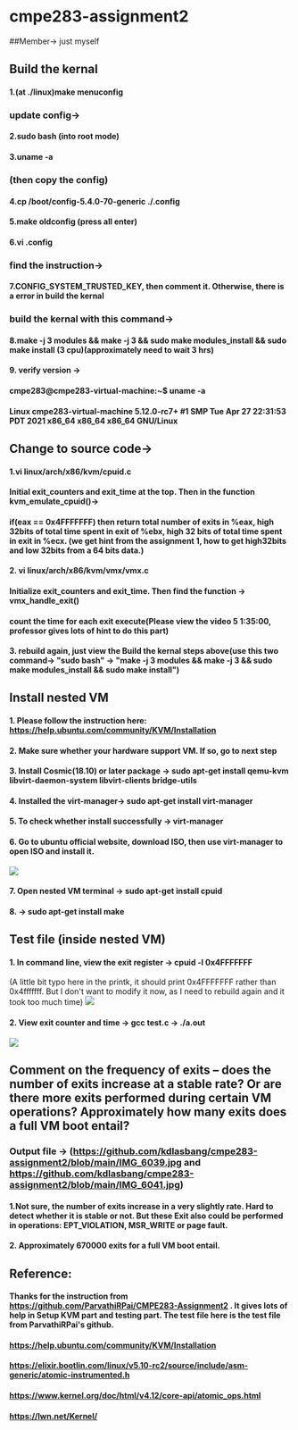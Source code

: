 # cmpe283-assignment2

##Member-> just myself

## Build the kernal
#### 1.(at ./linux)make menuconfig
### update config->
#### 2.sudo bash (into root mode)
#### 3.uname -a 
### (then copy the config)
#### 4.cp /boot/config-5.4.0-70-generic ./.config
#### 5.make oldconfig (press all enter)
#### 6.vi .config
### find the instruction-> 
#### 7.CONFIG_SYSTEM_TRUSTED_KEY, then comment it. Otherwise, there is a error in build the kernal
### build the kernal with this command->
#### 8.make -j 3 modules && make -j 3 && sudo make modules_install && sudo make install (3 cpu)(approximately need to wait 3 hrs)
#### 9. verify version -> 
#### cmpe283@cmpe283-virtual-machine:~$ uname -a
#### Linux cmpe283-virtual-machine 5.12.0-rc7+ #1 SMP Tue Apr 27 22:31:53 PDT 2021 x86_64 x86_64 x86_64 GNU/Linux
 

## Change to source code->
#### 1.vi linux/arch/x86/kvm/cpuid.c
####     Initial exit_counters and exit_time at the top. Then in the function kvm_emulate_cpuid()->
####  if(eax == 0x4FFFFFFF) then return total number of exits in %eax, high 32bits of total time spent in exit of %ebx, high 32 bits of total time spent in exit in %ecx. (we get hint from the assignment 1, how to get high32bits and low 32bits from a 64 bits data.)
#### 2. vi linux/arch/x86/kvm/vmx/vmx.c
####   Initialize exit_counters and exit_time. Then find the function -> vmx_handle_exit()
####     count the time for each exit execute(Please view the video 5 1:35:00, professor gives lots of hint to do this part)
#### 3. rebuild again, just view the Build the kernal steps above(use this two command-> "sudo bash" -> "make -j 3 modules && make -j 3 && sudo make modules_install && sudo make install")

## Install nested VM
#### 1. Please follow the instruction here: https://help.ubuntu.com/community/KVM/Installation
#### 2. Make sure whether your hardware support VM. If so, go to next step
#### 3. Install Cosmic(18.10) or later package -> sudo apt-get install qemu-kvm libvirt-daemon-system libvirt-clients bridge-utils
#### 4. Installed the virt-manager-> sudo apt-get install virt-manager
#### 5. To check whether install successfully -> virt-manager
#### 6. Go to ubuntu official website, download ISO, then use virt-manager to open ISO and install it.
![](https://github.com/kdlasbang/cmpe283-assignment2/blob/main/IMG_6042.jpg )
#### 7. Open nested VM terminal -> sudo apt-get install cpuid
#### 8. -> sudo apt-get install make

## Test file (inside nested VM)
#### 1. In command line, view the exit register -> cpuid -l 0x4FFFFFFF
(A little bit typo here in the printk, it should print 0x4FFFFFFF rather than 0x4fffffff. But I don't want to modify it now, as I need to rebuild again and it took too much time)
![](https://github.com/kdlasbang/cmpe283-assignment2/blob/main/IMG_6039.jpg)
#### 2. View exit counter and time -> gcc test.c    -> ./a.out
![](https://github.com/kdlasbang/cmpe283-assignment2/blob/main/IMG_6041.jpg)

## Comment on the frequency of exits – does the number of exits increase at a stable rate? Or are there more exits performed during certain VM operations? Approximately how many exits does a full VM boot entail?

### Output file -> (https://github.com/kdlasbang/cmpe283-assignment2/blob/main/IMG_6039.jpg  and https://github.com/kdlasbang/cmpe283-assignment2/blob/main/IMG_6041.jpg)

#### 1.Not sure, the number of exits increase in a very slightly rate. Hard to detect whether it is stable or not. But these Exit also could be performed in operations:  EPT_VIOLATION, MSR_WRITE or page fault.
#### 2. Approximately 670000 exits for a full VM boot entail.




## Reference:
#### Thanks for the instruction from https://github.com/ParvathiRPai/CMPE283-Assignment2  . It gives lots of help in Setup KVM part and testing part. The test file here is the test file from ParvathiRPai's github.
#### https://help.ubuntu.com/community/KVM/Installation
#### https://elixir.bootlin.com/linux/v5.10-rc2/source/include/asm-generic/atomic-instrumented.h
#### https://www.kernel.org/doc/html/v4.12/core-api/atomic_ops.html
#### https://lwn.net/Kernel/
